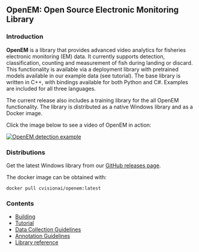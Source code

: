## OpenEM: Open Source Electronic Monitoring Library

### Introduction

**OpenEM** is a library that provides advanced video analytics for 
fisheries electronic monitoring (EM) data.  It currently supports detection,
classification, counting and measurement of fish during landing or discard.  
This functionality is available via a deployment library with
pretrained models available in our example data (see tutorial).  The base
library is written in C++, with bindings available for both Python and C#.
Examples are included for all three languages.

The current release also includes a training library for the all OpenEM
functionality. The library is distributed as a native Windows library and
as a Docker image.

Click the image below to see a video of OpenEM in action:

[![OpenEM detection example](https://img.youtube.com/vi/EZ1Xyg_mnhM/0.jpg)](https://youtu.be/EZ1Xyg_mnhM)

### Distributions

Get the latest Windows library from our [GitHub releases page][Releases].

The docker image can be obtained with:

```shell
docker pull cvisionai/openem:latest
```

### Contents

* [Building](doc/build.md)
* [Tutorial](doc/tutorial.md)
* [Data Collection Guidelines](doc/data_collection.md)
* [Annotation Guidelines](doc/annotation.md)
* [Library reference](https://jrtcppv.bitbucket.io)

[Releases]: https://github.com/openem-team/openem/releases

